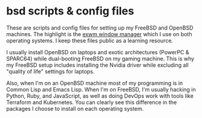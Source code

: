 # bsd scripts & config files

These are scripts and config files for setting up my FreeBSD and OpenBSD machines. The highlight is the [exwm window manager](https://github.com/ch11ng/exwm) which I use on both operating systems. I keep these files public as a learning resource.

I usually install OpenBSD on laptops and exotic architectures (PowerPC & SPARC64) while dual-booting FreeBSD on my gaming machine. This is why my FreeBSD setup includes installing the Nvidia driver while excluding all "quality of life" settings for laptops.

Also, when I'm on an OpenBSD machine most of my programming is in Common Lisp and Emacs Lisp. When I'm on FreeBSD, I'm  usually hacking in Python, Ruby, and JavaScript, as well as doing DevOps work with tools like Terraform and Kubernetes. You can clearly see this difference in the packages I choose to install on each operating system.
